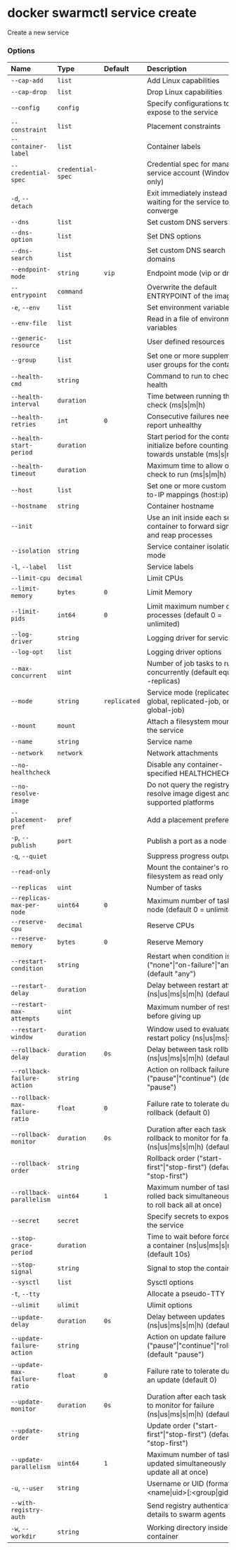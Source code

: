 # docker swarmctl service create

<!---MARKER_GEN_START-->
Create a new service

### Options

| Name                           | Type              | Default      | Description                                                                                         |
|:-------------------------------|:------------------|:-------------|:----------------------------------------------------------------------------------------------------|
| `--cap-add`                    | `list`            |              | Add Linux capabilities                                                                              |
| `--cap-drop`                   | `list`            |              | Drop Linux capabilities                                                                             |
| `--config`                     | `config`          |              | Specify configurations to expose to the service                                                     |
| `--constraint`                 | `list`            |              | Placement constraints                                                                               |
| `--container-label`            | `list`            |              | Container labels                                                                                    |
| `--credential-spec`            | `credential-spec` |              | Credential spec for managed service account (Windows only)                                          |
| `-d`, `--detach`               |                   |              | Exit immediately instead of waiting for the service to converge                                     |
| `--dns`                        | `list`            |              | Set custom DNS servers                                                                              |
| `--dns-option`                 | `list`            |              | Set DNS options                                                                                     |
| `--dns-search`                 | `list`            |              | Set custom DNS search domains                                                                       |
| `--endpoint-mode`              | `string`          | `vip`        | Endpoint mode (vip or dnsrr)                                                                        |
| `--entrypoint`                 | `command`         |              | Overwrite the default ENTRYPOINT of the image                                                       |
| `-e`, `--env`                  | `list`            |              | Set environment variables                                                                           |
| `--env-file`                   | `list`            |              | Read in a file of environment variables                                                             |
| `--generic-resource`           | `list`            |              | User defined resources                                                                              |
| `--group`                      | `list`            |              | Set one or more supplementary user groups for the container                                         |
| `--health-cmd`                 | `string`          |              | Command to run to check health                                                                      |
| `--health-interval`            | `duration`        |              | Time between running the check (ms\|s\|m\|h)                                                        |
| `--health-retries`             | `int`             | `0`          | Consecutive failures needed to report unhealthy                                                     |
| `--health-start-period`        | `duration`        |              | Start period for the container to initialize before counting retries towards unstable (ms\|s\|m\|h) |
| `--health-timeout`             | `duration`        |              | Maximum time to allow one check to run (ms\|s\|m\|h)                                                |
| `--host`                       | `list`            |              | Set one or more custom host-to-IP mappings (host:ip)                                                |
| `--hostname`                   | `string`          |              | Container hostname                                                                                  |
| `--init`                       |                   |              | Use an init inside each service container to forward signals and reap processes                     |
| `--isolation`                  | `string`          |              | Service container isolation mode                                                                    |
| `-l`, `--label`                | `list`            |              | Service labels                                                                                      |
| `--limit-cpu`                  | `decimal`         |              | Limit CPUs                                                                                          |
| `--limit-memory`               | `bytes`           | `0`          | Limit Memory                                                                                        |
| `--limit-pids`                 | `int64`           | `0`          | Limit maximum number of processes (default 0 = unlimited)                                           |
| `--log-driver`                 | `string`          |              | Logging driver for service                                                                          |
| `--log-opt`                    | `list`            |              | Logging driver options                                                                              |
| `--max-concurrent`             | `uint`            |              | Number of job tasks to run concurrently (default equal to --replicas)                               |
| `--mode`                       | `string`          | `replicated` | Service mode (replicated, global, replicated-job, or global-job)                                    |
| `--mount`                      | `mount`           |              | Attach a filesystem mount to the service                                                            |
| `--name`                       | `string`          |              | Service name                                                                                        |
| `--network`                    | `network`         |              | Network attachments                                                                                 |
| `--no-healthcheck`             |                   |              | Disable any container-specified HEALTHCHECK                                                         |
| `--no-resolve-image`           |                   |              | Do not query the registry to resolve image digest and supported platforms                           |
| `--placement-pref`             | `pref`            |              | Add a placement preference                                                                          |
| `-p`, `--publish`              | `port`            |              | Publish a port as a node port                                                                       |
| `-q`, `--quiet`                |                   |              | Suppress progress output                                                                            |
| `--read-only`                  |                   |              | Mount the container's root filesystem as read only                                                  |
| `--replicas`                   | `uint`            |              | Number of tasks                                                                                     |
| `--replicas-max-per-node`      | `uint64`          | `0`          | Maximum number of tasks per node (default 0 = unlimited)                                            |
| `--reserve-cpu`                | `decimal`         |              | Reserve CPUs                                                                                        |
| `--reserve-memory`             | `bytes`           | `0`          | Reserve Memory                                                                                      |
| `--restart-condition`          | `string`          |              | Restart when condition is met ("none"\|"on-failure"\|"any") (default "any")                         |
| `--restart-delay`              | `duration`        |              | Delay between restart attempts (ns\|us\|ms\|s\|m\|h) (default 5s)                                   |
| `--restart-max-attempts`       | `uint`            |              | Maximum number of restarts before giving up                                                         |
| `--restart-window`             | `duration`        |              | Window used to evaluate the restart policy (ns\|us\|ms\|s\|m\|h)                                    |
| `--rollback-delay`             | `duration`        | `0s`         | Delay between task rollbacks (ns\|us\|ms\|s\|m\|h) (default 0s)                                     |
| `--rollback-failure-action`    | `string`          |              | Action on rollback failure ("pause"\|"continue") (default "pause")                                  |
| `--rollback-max-failure-ratio` | `float`           | `0`          | Failure rate to tolerate during a rollback (default 0)                                              |
| `--rollback-monitor`           | `duration`        | `0s`         | Duration after each task rollback to monitor for failure (ns\|us\|ms\|s\|m\|h) (default 5s)         |
| `--rollback-order`             | `string`          |              | Rollback order ("start-first"\|"stop-first") (default "stop-first")                                 |
| `--rollback-parallelism`       | `uint64`          | `1`          | Maximum number of tasks rolled back simultaneously (0 to roll back all at once)                     |
| `--secret`                     | `secret`          |              | Specify secrets to expose to the service                                                            |
| `--stop-grace-period`          | `duration`        |              | Time to wait before force killing a container (ns\|us\|ms\|s\|m\|h) (default 10s)                   |
| `--stop-signal`                | `string`          |              | Signal to stop the container                                                                        |
| `--sysctl`                     | `list`            |              | Sysctl options                                                                                      |
| `-t`, `--tty`                  |                   |              | Allocate a pseudo-TTY                                                                               |
| `--ulimit`                     | `ulimit`          |              | Ulimit options                                                                                      |
| `--update-delay`               | `duration`        | `0s`         | Delay between updates (ns\|us\|ms\|s\|m\|h) (default 0s)                                            |
| `--update-failure-action`      | `string`          |              | Action on update failure ("pause"\|"continue"\|"rollback") (default "pause")                        |
| `--update-max-failure-ratio`   | `float`           | `0`          | Failure rate to tolerate during an update (default 0)                                               |
| `--update-monitor`             | `duration`        | `0s`         | Duration after each task update to monitor for failure (ns\|us\|ms\|s\|m\|h) (default 5s)           |
| `--update-order`               | `string`          |              | Update order ("start-first"\|"stop-first") (default "stop-first")                                   |
| `--update-parallelism`         | `uint64`          | `1`          | Maximum number of tasks updated simultaneously (0 to update all at once)                            |
| `-u`, `--user`                 | `string`          |              | Username or UID (format: <name\|uid>[:<group\|gid>])                                                |
| `--with-registry-auth`         |                   |              | Send registry authentication details to swarm agents                                                |
| `-w`, `--workdir`              | `string`          |              | Working directory inside the container                                                              |


<!---MARKER_GEN_END-->

